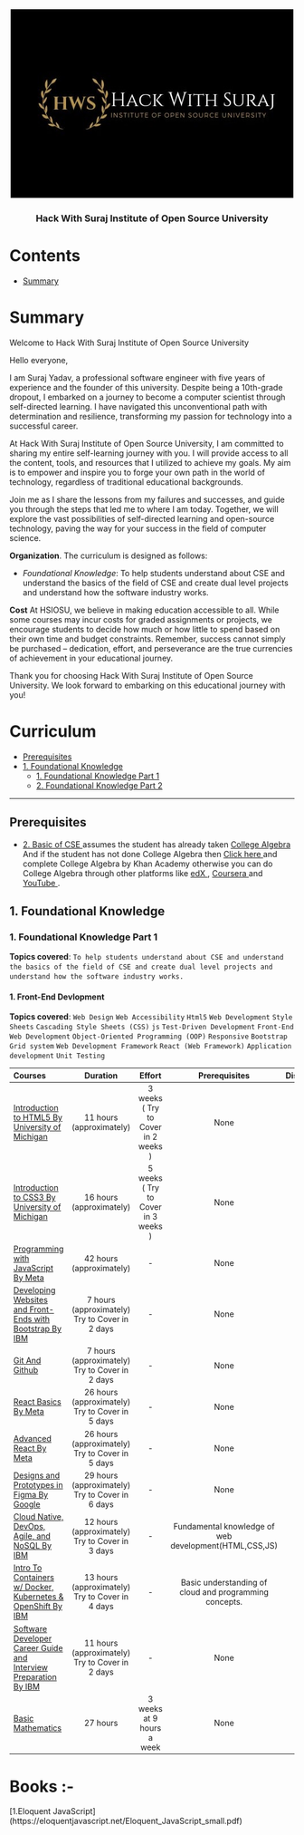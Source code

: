 <div align="center" style="text-align: center">
<img src="./hws.jpeg" alt="Open Source Society logo"/>
<h3>Hack With Suraj Institute of Open Source University</h3>
</div>

# Contents

- [Summary](#summary)


# Summary
Welcome to Hack With Suraj Institute of Open Source University

Hello everyone,

I am Suraj Yadav, a professional software engineer with five years of experience and the founder of this university. Despite being a 10th-grade dropout, I embarked on a journey to become a computer scientist through self-directed learning. I have navigated this unconventional path with determination and resilience, transforming my passion for technology into a successful career.

At Hack With Suraj Institute of Open Source University, I am committed to sharing my entire self-learning journey with you. I will provide access to all the content, tools, and resources that I utilized to achieve my goals. My aim is to empower and inspire you to forge your own path in the world of technology, regardless of traditional educational backgrounds.

Join me as I share the lessons from my failures and successes, and guide you through the steps that led me to where I am today. Together, we will explore the vast possibilities of self-directed learning and open-source technology, paving the way for your success in the field of computer science.

**Organization**. The curriculum is designed as follows:
- *Foundational Knowledge*: To help students understand about CSE and understand the basics of the field of CSE and create dual level projects and understand how the software industry works.
<!-- - *Basic of CSE*: To understand the real requirement of Mathematics and Physics to become a Computer Scientist and to get the first stop in the journey of becoming a Computer Scientist by self-learning path. -->




**Cost** At HSIOSU, we believe in making education accessible to all. While some courses may incur costs for graded assignments or projects, we encourage students to decide how much or how little to spend based on their own time and budget constraints. Remember, success cannot simply be purchased – dedication, effort, and perseverance are the true currencies of achievement in your educational journey.

Thank you for choosing Hack With Suraj Institute of Open Source University. We look forward to embarking on this educational journey with you!


# Curriculum


- [Prerequisites](https://github.com/Hack-With-Suraj/Hack-With-Suraj-Institute-of-Open-Source-University?tab=readme-ov-file#prerequisites)
- [1. Foundational Knowledge ](https://github.com/Hack-With-Suraj/Hack-With-Suraj-Institute-of-Open-Source-University?tab=readme-ov-file#1-foundational-knowledge)
  - [1. Foundational Knowledge Part 1 ](https://github.com/Hack-With-Suraj/Hack-With-Suraj-Institute-of-Open-Source-University?tab=readme-ov-file#1-foundational-knowledge-part-1)
  - [2. Foundational Knowledge Part 2 ](https://github.com/Hack-With-Suraj/Hack-With-Suraj-Institute-of-Open-Source-University?tab=readme-ov-file#2-foundational-knowledge-part-2)
<!-- - [2. Basic of CSE  ](https://github.com/Hack-With-Suraj/Hack-With-Suraj-Institute-of-Open-Source-University?tab=readme-ov-file#2-basic-of-cse)
  - [1. Basic of CSE Part 1 ](https://github.com/Hack-With-Suraj/Hack-With-Suraj-Institute-of-Open-Source-University?tab=readme-ov-file#1-basic-of-cse-part-1)
  - [2. Basic of CSE Part 2 ](https://github.com/Hack-With-Suraj/Hack-With-Suraj-Institute-of-Open-Source-University?tab=readme-ov-file#2-basic-of-cse-part-2)  -->

 

---


## Prerequisites

- [2. Basic of CSE ](https://github.com/Hack-With-Suraj/Hack-With-Suraj-Institute-of-Open-Source-University?tab=readme-ov-file#1-basic-of-cse)
 assumes the student has already taken  [ College Algebra ](https://www.khanacademy.org/math/college-algebra) And if the student has not done College Algebra then [ Click here ](https://www.khanacademy.org/math/college-algebra) and complete College Algebra by Khan Academy otherwise you can do College Algebra through other platforms like [ edX ](https://edx.org/), [ Coursera ](https://www.coursera.org/) and [ YouTube ](https://www.youtube.com/).


## 1. Foundational Knowledge 

### 1. Foundational Knowledge Part 1

**Topics covered**:
`To help students understand about CSE and understand the basics of the field of CSE and create dual level projects and understand how the software industry works.`


#### 1. Front-End Devlopment

**Topics covered**:
`Web Design`
`Web Accessibility`
`Html5`
`Web Development`
`Style Sheets`
`Cascading Style Sheets (CSS)`
`js`
`Test-Driven Development`
`Front-End Web Development`
`Object-Oriented Programming (OOP)`
`Responsive`
`Bootstrap`
`Grid system`
`Web Development Framework`
`React (Web Framework)`
`Application development`
`Unit Testing`

Courses | Duration | Effort | Prerequisites | Discussion
:-- | :--: | :--: | :--: | :--:
[Introduction to HTML5 By University of Michigan ](https://www.coursera.org/learn/html) | 11 hours (approximately) | 3 weeks ( Try to Cover in 2 weeks ) | None | [chat](https://discord.com/channels/1252208976309784747/1252213545118994565)
[Introduction to CSS3 By University of Michigan ](https://www.coursera.org/learn/introcss) | 16 hours (approximately) | 5 weeks ( Try to Cover in 3 weeks ) | None | [chat](https://discord.com/channels/1252208976309784747/1252213794269171792)
[Programming with JavaScript By Meta ](https://www.coursera.org/learn/programming-with-javascript) | 42 hours (approximately) | - | None | [chat](https://discord.com/channels/1252208976309784747/1252213898426318899)
[Developing Websites and Front-Ends with Bootstrap By IBM ](https://www.coursera.org/learn/developing-websites-and-front-ends-with-bootstrap) | 7 hours (approximately) Try to Cover in 2 days | - | None | [chat](https://discord.com/channels/1252208976309784747/1252213954198110289)
[Git And Github ](https://www.coursera.org/learn/git-for-beginners) | 7 hours (approximately) Try to Cover in 2 days |-|  None | [chat](https://discord.com/channels/1252208976309784747/1252214006350090330)
[React Basics By Meta ](https://www.coursera.org/learn/react-basics) | 26 hours (approximately) Try to Cover in 5 days | - | None | [chat](https://discord.com/channels/1252208976309784747/1252214077519036457)
[Advanced React By Meta ](https://www.coursera.org/learn/advanced-react) | 26 hours (approximately) Try to Cover in 5 days | - | None | [chat](https://discord.com/channels/1252208976309784747/1252214132007239824)
[Designs and Prototypes in Figma By Google ](https://www.coursera.org/learn/high-fidelity-designs-prototype) | 29 hours (approximately) Try to Cover in 6 days | - | None | [chat](https://discord.com/channels/1252208976309784747/1253396698340917290)
[Cloud Native, DevOps, Agile, and NoSQL By IBM  ](https://www.coursera.org/learn/cloud-native-devops-agile-nosql) | 12 hours (approximately) Try to Cover in 3 days | - | Fundamental knowledge of web development(HTML,CSS,JS)  | [chat](https://discord.com/channels/1252208976309784747/1253397677761106025)
[Intro To Containers w/ Docker, Kubernetes & OpenShift By IBM ](https://www.coursera.org/learn/ibm-containers-docker-kubernetes-openshift) | 13 hours (approximately) Try to Cover in 4 days | - | Basic understanding of cloud and programming concepts.  | [chat](https://discord.com/channels/1252208976309784747/1253398969279840398)
[Software Developer Career Guide and Interview Preparation By IBM ](https://www.coursera.org/learn/software-developer-career-guide-and-interview-preparation) | 11 hours (approximately) Try to Cover in 2 days | - | None  | [chat](https://discord.com/channels/1252208976309784747/1253399791405371484)
[Basic Mathematics ](https://www.coursera.org/learn/basicmathematics/) | 27 hours | 3 weeks at 9 hours a week | None  | [chat](https://discord.com/channels/1252208976309784747/1262110925318783036)


<h1>Books :- </h1>
[1.Eloquent JavaScript](https://eloquentjavascript.net/Eloquent_JavaScript_small.pdf) 


<!-- 
#### 2. Back-End Devlopment

**Topics covered**:

Courses | Duration | Effort | Prerequisites | Discussion
:-- | :--: | :--: | :--: | :--:
[Back-End Developer Professional by Meta](https://www.coursera.org/professional-certificates/meta-back-end-developer) | 5 months  | 14 hours a week | None | [chat](https://discord.gg/syA242Z)



## 2. Foundational Knowledge Part 2

**Topics covered**:
`Introduction to Programming (python)`
`Calculus and Linear Algebra`
`Mechanics, thermodynamics, waves`
`Basic Electronics`
`Communication Skills`

#### 1. Introduction to Programming (python)

**Topics covered**:
`Json`
`Xml`
`Database (DBMS)`
`Simple Algorithm`
`Python Programming`
`Problem Solving`
`Computation`

Courses | Duration | Effort | Prerequisites | Discussion
:-- | :--: | :--: | :--: | :--:
[Python for Everybody Specialization By Charles Russell Severance](https://www.coursera.org/specializations/python) | 2 months | 10 hours a week | None | [chat](https://discord.gg/syA242Z)
[Computational Thinking for Problem Solving By Susan Davidson](https://www.coursera.org/learn/computational-thinking-problem-solving) | 3 weeks |  6 hours a week | None | [chat](https://discord.gg/syA242Z)

#### 2. Mathematics I : Calculus and Linear Algebra

**Topics covered**:
`logic`
`Mathematics`
`Calculus`
`Matrix Analysis`

Courses | Duration | Effort | Prerequisites | Discussion
:-- | :--: | :--: | :--: | :--:
[Introduction to Calculus By the university of Sydney](https://www.coursera.org/learn/introduction-to-calculus) | 3 weeks | 19 hours a week | none | [chat](https://discord.gg/syA242Z)
[Linear Algebra from Elementary to Advanced Specialization By Johns Hopkins University ](https://www.coursera.org/specializations/linear-algebra-elementary-to-advanced) | 1 month | 10 hours a week | [Completion of College Algebra](https://www.khanacademy.org/math/college-algebra) | [chat](https://discord.gg/syA242Z)

#### 2. Physics for Engineers I

**Topics covered**:
`Mechanics`
`thermodynamics`
`waves`

Courses | Duration | Effort | Prerequisites | Discussion
:-- | :--: | :--: | :--: | :--:
[Introduction to Mechanics Specialization By Rice University ](https://www.coursera.org/specializations/introduction-to-mechanics) | 2 months | 10 hours a week | good understanding of algebra, geometry, and trigonometry | [chat](https://discord.gg/syA242Z)
[Energy and Thermodynamics By Harvard University ](https://www.classcentral.com/course/chemistry-harvard-university-energy-and-thermodyn-61435) | 10 week | 4-8 hours a week | None | [chat](https://discord.gg/syA242Z)
[Waves By Dr Juan Klopper ](https://www.classcentral.com/course/youtube-physics-waves-90893) | 11 hours| - | None | [chat](https://discord.gg/syA242Z)

#### 3. Communication Skills

**Topics covered**:
`Oral Communication for Engineering Leaders`
`Interpersonal Communication for Engineering Leaders`
`Writing Skills for Engineering Leaders`

Courses | Duration | Effort | Prerequisites | Discussion
:-- | :--: | :--: | :--: | :--:
[Communication Skills for Engineers Specialization By Rice University ](https://www.coursera.org/specializations/leadership-communication-engineers#courses) | 2 month | 10 hours a week | None | [chat](https://discord.gg/syA242Z)








## 2. Basic of CSE 

### 1. Basic of CSE Part 1

**Topics covered**:
`Introduction to Programming (python)`
`Calculus and Linear Algebra`
`Mechanics, thermodynamics, waves`
`Basic Electronics`
`Communication Skills`

#### 1. Introduction to Programming (python)

**Topics covered**:
`Json`
`Xml`
`Database (DBMS)`
`Simple Algorithm`
`Python Programming`
`Problem Solving`
`Computation`

Courses | Duration | Effort | Prerequisites | Discussion
:-- | :--: | :--: | :--: | :--:
[Python for Everybody Specialization By Charles Russell Severance](https://www.coursera.org/specializations/python) | 2 months | 10 hours a week | None | [chat](https://discord.gg/syA242Z)
[Computational Thinking for Problem Solving By Susan Davidson](https://www.coursera.org/learn/computational-thinking-problem-solving) | 3 weeks |  6 hours a week | None | [chat](https://discord.gg/syA242Z)

#### 2. Mathematics I : Calculus and Linear Algebra

**Topics covered**:
`logic`
`Mathematics`
`Calculus`
`Matrix Analysis`

Courses | Duration | Effort | Prerequisites | Discussion
:-- | :--: | :--: | :--: | :--:
[Introduction to Calculus By the university of Sydney](https://www.coursera.org/learn/introduction-to-calculus) | 3 weeks | 19 hours a week | none | [chat](https://discord.gg/syA242Z)
[Linear Algebra from Elementary to Advanced Specialization By Johns Hopkins University ](https://www.coursera.org/specializations/linear-algebra-elementary-to-advanced) | 1 month | 10 hours a week | [Completion of College Algebra](https://www.khanacademy.org/math/college-algebra) | [chat](https://discord.gg/syA242Z)

#### 2. Physics for Engineers I

**Topics covered**:
`Mechanics`
`thermodynamics`
`waves`

Courses | Duration | Effort | Prerequisites | Discussion
:-- | :--: | :--: | :--: | :--:
[Introduction to Mechanics Specialization By Rice University ](https://www.coursera.org/specializations/introduction-to-mechanics) | 2 months | 10 hours a week | good understanding of algebra, geometry, and trigonometry | [chat](https://discord.gg/syA242Z)
[Energy and Thermodynamics By Harvard University ](https://www.classcentral.com/course/chemistry-harvard-university-energy-and-thermodyn-61435) | 10 week | 4-8 hours a week | None | [chat](https://discord.gg/syA242Z)
[Waves By Dr Juan Klopper ](https://www.classcentral.com/course/youtube-physics-waves-90893) | 11 hours| - | None | [chat](https://discord.gg/syA242Z)

#### 3. Communication Skills

**Topics covered**:
`Oral Communication for Engineering Leaders`
`Interpersonal Communication for Engineering Leaders`
`Writing Skills for Engineering Leaders`

Courses | Duration | Effort | Prerequisites | Discussion
:-- | :--: | :--: | :--: | :--:
[Communication Skills for Engineers Specialization By Rice University ](https://www.coursera.org/specializations/leadership-communication-engineers#courses) | 2 month | 10 hours a week | None | [chat](https://discord.gg/syA242Z)


### 2. Basic of CSE Part 2

**Topics covered**:
`Introduction to Programming (python)`
`Calculus and Linear Algebra`
`Mechanics, thermodynamics, waves`
`Basic Electronics`
`Communication Skills`

#### 1. Introduction to Programming (python)

**Topics covered**:
`Json`
`Xml`
`Database (DBMS)`
`Simple Algorithm`
`Python Programming`
`Problem Solving`
`Computation`

Courses | Duration | Effort | Prerequisites | Discussion
:-- | :--: | :--: | :--: | :--:
[Python for Everybody Specialization By Charles Russell Severance](https://www.coursera.org/specializations/python) | 2 months | 10 hours a week | None | [chat](https://discord.gg/syA242Z)
[Computational Thinking for Problem Solving By Susan Davidson](https://www.coursera.org/learn/computational-thinking-problem-solving) | 3 weeks |  6 hours a week | None | [chat](https://discord.gg/syA242Z)

#### 2. Mathematics I : Calculus and Linear Algebra

**Topics covered**:
`logic`
`Mathematics`
`Calculus`
`Matrix Analysis`

Courses | Duration | Effort | Prerequisites | Discussion
:-- | :--: | :--: | :--: | :--:
[Introduction to Calculus By the university of Sydney](https://www.coursera.org/learn/introduction-to-calculus) | 3 weeks | 19 hours a week | none | [chat](https://discord.gg/syA242Z)
[Linear Algebra from Elementary to Advanced Specialization By Johns Hopkins University ](https://www.coursera.org/specializations/linear-algebra-elementary-to-advanced) | 1 month | 10 hours a week | [Completion of College Algebra](https://www.khanacademy.org/math/college-algebra) | [chat](https://discord.gg/syA242Z)

#### 2. Physics for Engineers I

**Topics covered**:
`Mechanics`
`thermodynamics`
`waves`

Courses | Duration | Effort | Prerequisites | Discussion
:-- | :--: | :--: | :--: | :--:
[Introduction to Mechanics Specialization By Rice University ](https://www.coursera.org/specializations/introduction-to-mechanics) | 2 months | 10 hours a week | good understanding of algebra, geometry, and trigonometry | [chat](https://discord.gg/syA242Z)
[Energy and Thermodynamics By Harvard University ](https://www.classcentral.com/course/chemistry-harvard-university-energy-and-thermodyn-61435) | 10 week | 4-8 hours a week | None | [chat](https://discord.gg/syA242Z)
[Waves By Dr Juan Klopper ](https://www.classcentral.com/course/youtube-physics-waves-90893) | 11 hours| - | None | [chat](https://discord.gg/syA242Z)

#### 3. Communication Skills

**Topics covered**:
`Oral Communication for Engineering Leaders`
`Interpersonal Communication for Engineering Leaders`
`Writing Skills for Engineering Leaders`

Courses | Duration | Effort | Prerequisites | Discussion
:-- | :--: | :--: | :--: | :--:
[Communication Skills for Engineers Specialization By Rice University ](https://www.coursera.org/specializations/leadership-communication-engineers#courses) | 2 month | 10 hours a week | None | [chat](https://discord.gg/syA242Z)
 -->
